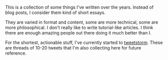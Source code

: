 This is a collection of some things I've written over the years. Instead of blog posts, I consider them kind of short essays.

They are varied in format and content, some are more technical, some are more philosophical. I don't really like to write
tutorial-like articles. I think there are enough amazing people out there doing it much better than I.

For the shortest, actionable stuff, I've currently started to [tweetstorm](../tweetstorms). 
These are threads of 10-20 tweets that I'm also collecting here for future reference.
